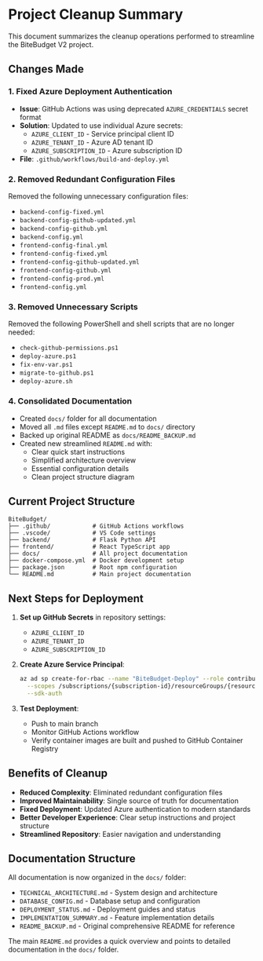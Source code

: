 # Project Cleanup Summary

This document summarizes the cleanup operations performed to streamline the BiteBudget V2 project.

## Changes Made

### 1. Fixed Azure Deployment Authentication

- **Issue**: GitHub Actions was using deprecated `AZURE_CREDENTIALS` secret format
- **Solution**: Updated to use individual Azure secrets:
  - `AZURE_CLIENT_ID` - Service principal client ID
  - `AZURE_TENANT_ID` - Azure AD tenant ID
  - `AZURE_SUBSCRIPTION_ID` - Azure subscription ID
- **File**: `.github/workflows/build-and-deploy.yml`

### 2. Removed Redundant Configuration Files

Removed the following unnecessary configuration files:

- `backend-config-fixed.yml`
- `backend-config-github-updated.yml`
- `backend-config-github.yml`
- `backend-config.yml`
- `frontend-config-final.yml`
- `frontend-config-fixed.yml`
- `frontend-config-github-updated.yml`
- `frontend-config-github.yml`
- `frontend-config-prod.yml`
- `frontend-config.yml`

### 3. Removed Unnecessary Scripts

Removed the following PowerShell and shell scripts that are no longer needed:

- `check-github-permissions.ps1`
- `deploy-azure.ps1`
- `fix-env-var.ps1`
- `migrate-to-github.ps1`
- `deploy-azure.sh`

### 4. Consolidated Documentation

- Created `docs/` folder for all documentation
- Moved all `.md` files except `README.md` to `docs/` directory
- Backed up original README as `docs/README_BACKUP.md`
- Created new streamlined `README.md` with:
  - Clear quick start instructions
  - Simplified architecture overview
  - Essential configuration details
  - Clean project structure diagram

## Current Project Structure

```
BiteBudget/
├── .github/            # GitHub Actions workflows
├── .vscode/            # VS Code settings
├── backend/            # Flask Python API
├── frontend/           # React TypeScript app
├── docs/               # All project documentation
├── docker-compose.yml  # Docker development setup
├── package.json        # Root npm configuration
└── README.md           # Main project documentation
```

## Next Steps for Deployment

1. **Set up GitHub Secrets** in repository settings:

   - `AZURE_CLIENT_ID`
   - `AZURE_TENANT_ID`
   - `AZURE_SUBSCRIPTION_ID`

2. **Create Azure Service Principal**:

   ```bash
   az ad sp create-for-rbac --name "BiteBudget-Deploy" --role contributor \
     --scopes /subscriptions/{subscription-id}/resourceGroups/{resource-group} \
     --sdk-auth
   ```

3. **Test Deployment**:
   - Push to main branch
   - Monitor GitHub Actions workflow
   - Verify container images are built and pushed to GitHub Container Registry

## Benefits of Cleanup

- **Reduced Complexity**: Eliminated redundant configuration files
- **Improved Maintainability**: Single source of truth for documentation
- **Fixed Deployment**: Updated Azure authentication to modern standards
- **Better Developer Experience**: Clear setup instructions and project structure
- **Streamlined Repository**: Easier navigation and understanding

## Documentation Structure

All documentation is now organized in the `docs/` folder:

- `TECHNICAL_ARCHITECTURE.md` - System design and architecture
- `DATABASE_CONFIG.md` - Database setup and configuration
- `DEPLOYMENT_STATUS.md` - Deployment guides and status
- `IMPLEMENTATION_SUMMARY.md` - Feature implementation details
- `README_BACKUP.md` - Original comprehensive README for reference

The main `README.md` provides a quick overview and points to detailed documentation in the `docs/` folder.
